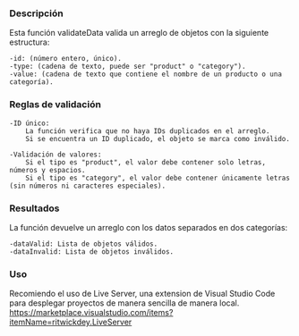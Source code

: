 ### Descripción
Esta función validateData valida un arreglo de objetos con la siguiente estructura:

    -id: (número entero, único).
    -type: (cadena de texto, puede ser "product" o "category").
    -value: (cadena de texto que contiene el nombre de un producto o una categoría).

### Reglas de validación
    -ID único:
        La función verifica que no haya IDs duplicados en el arreglo.
        Si se encuentra un ID duplicado, el objeto se marca como inválido.
    
    -Validación de valores:
        Si el tipo es "product", el valor debe contener solo letras, números y espacios.
        Si el tipo es "category", el valor debe contener únicamente letras (sin números ni caracteres especiales).


### Resultados
La función devuelve un arreglo con los datos separados en dos categorías:

    -dataValid: Lista de objetos válidos.
    -dataInvalid: Lista de objetos inválidos.


### Uso
Recomiendo el uso de Live Server, una extension de Visual Studio Code para desplegar proyectos de manera sencilla de manera local.
https://marketplace.visualstudio.com/items?itemName=ritwickdey.LiveServer
